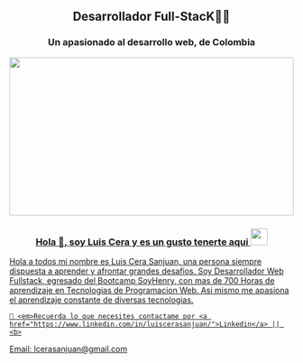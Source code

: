 <h2 align="center">Desarrollador Full-StacK👨‍💻</h2>
<h3  align="center" >Un apasionado al desarrollo web, de Colombia</h3>
<a href="www.linkedin.com/in/luiscerasanjuan">
   <img  align="center" height="280px" width="100%" src="https://somospnt.com/images/blog/cover/principal.jpg"/>
   <h3 align="center">Hola 👋, soy Luis Cera y es un gusto tenerte aqui <img src="./src/wave.gif" width="30px"></h3>
   <p>
      Hola a todos mi nombre es Luis Cera Sanjuan, una persona siempre dispuesta a aprender y afrontar grandes desafios. Soy Desarrollador Web Fullstack, egresado del Bootcamp SoyHenry, con mas de 700 Horas de aprendizaje en Tecnologias de Programacion Web. Asi mismo me apasiona el aprendizaje constante de diversas tecnologias.
   </p>
   
    📣 <em>Recuerda lo que necesites contactame por <a href="https://www.linkedin.com/in/luiscerasanjuan/">Linkedin</a> || <b>
   Email: lcerasanjuan@gmail.com 
   </b></em>
